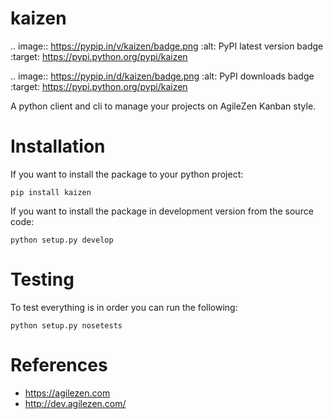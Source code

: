 kaizen
======

.. image:: https://pypip.in/v/kaizen/badge.png
    :alt: PyPI latest version badge
    :target: https://pypi.python.org/pypi/kaizen


.. image:: https://pypip.in/d/kaizen/badge.png
    :alt: PyPI downloads badge
    :target: https://pypi.python.org/pypi/kaizen

A python client and cli to manage your projects on AgileZen Kanban style.

Installation
============

If you want to install the package to your python project:

    pip install kaizen

If you want to install the package in development version from the source code:

    python setup.py develop

Testing
=======

To test everything is in order you can run the following:

    python setup.py nosetests

References
==========

  - https://agilezen.com
  - http://dev.agilezen.com/

